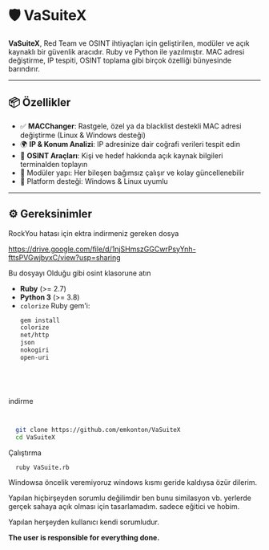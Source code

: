 # 🛡️ VaSuiteX

**VaSuiteX**, Red Team ve OSINT ihtiyaçları için geliştirilen, modüler ve açık kaynaklı bir güvenlik aracıdır. Ruby ve Python ile yazılmıştır. MAC adresi değiştirme, IP tespiti, OSINT toplama gibi birçok özelliği bünyesinde barındırır.



---

## 📦 Özellikler

- ✅ **MACChanger**: Rastgele, özel ya da blacklist destekli MAC adresi değiştirme (Linux & Windows desteği)
- 🌍 **IP & Konum Analizi**: IP adresinize dair coğrafi verileri tespit edin
- 🔎 **OSINT Araçları**: Kişi ve hedef hakkında açık kaynak bilgileri terminalden toplayın
- 🧩 Modüler yapı: Her bileşen bağımsız çalışır ve kolay güncellenebilir
- 🎯 Platform desteği: Windows & Linux uyumlu

---

## ⚙️ Gereksinimler


RockYou hatası için ektra indirmeniz gereken dosya

https://drive.google.com/file/d/1njSHmszGGCwrPsyYnh-fttsPVGwjbyxC/view?usp=sharing

Bu dosyayı Olduğu gibi osint klasorune atın




- **Ruby** (>= 2.7)
- **Python 3** (>= 3.8)
- `colorize` Ruby gem'i:
  ```bash
  gem install
  colorize
  net/http
  json
  nokogiri
  open-uri
  
  
  
  


indirme 
```bash


  git clone https://github.com/emkonton/VaSuiteX
  cd VaSuiteX
```

Çalıştırma

      ruby VaSuite.rb

Windowsa öncelik veremiyoruz windows kısmı geride kaldıysa özür dilerim.


Yapılan hiçbirşeyden sorumlu değilimdir ben bunu similasyon vb. yerlerde gerçek sahaya açık olması için tasarlamadım. sadece eğitici ve hobim.

Yapılan herşeyden kullanıcı kendi sorumludur.

**The user is responsible for everything done.**
